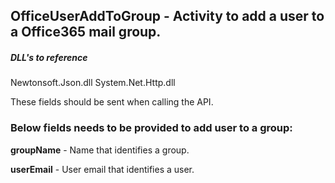 ## OfficeUserAddToGroup - Activity to add a user to a Office365 mail group.

##### DLL's to reference
Newtonsoft.Json.dll
System.Net.Http.dll

These fields should be sent when calling the API.

### Below fields needs to be provided to add user to a group:
**groupName**       - Name that identifies a group.

**userEmail**		- User email that identifies a user.
